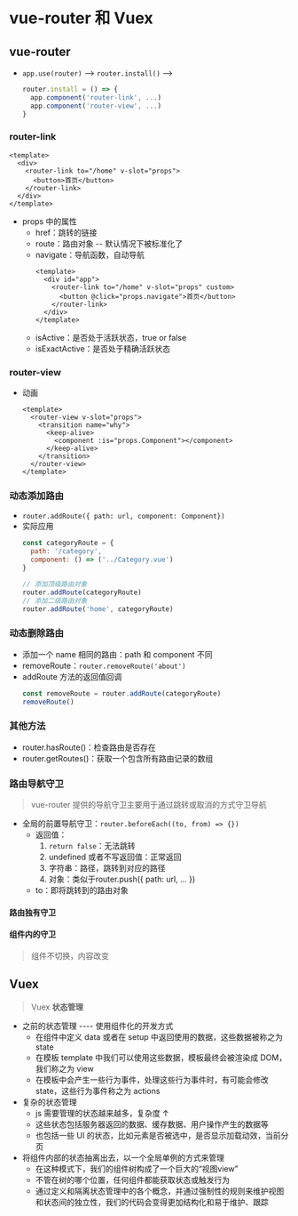 <!--
 * @Author: East
 * @Date: 2021-11-15 14:52:15
 * @LastEditTime: 2021-11-15 19:46:56
 * @LastEditors: Please set LastEditors
 * @Description: vue-router 和 Vuex
 * @FilePath: \forGreaterGood\vue3\23-VueRouter和Vuex.md
-->
# vue-router 和 Vuex

## vue-router
+ `app.use(router)` --> `router.install()` -->
  ```js
  router.install = () => {
    app.component('router-link', ...)
    app.component('router-view', ...)
  }
  ```
### router-link
```vue
<template>
  <div>
    <router-link to="/home" v-slot="props">
      <button>首页</button>
    </router-link>
  </div>
</template>
```
+ props 中的属性
  - href：跳转的链接
  - route：路由对象 -- 默认情况下被标准化了
  - navigate：导航函数，自动导航
    ```vue
    <template>
      <div id="app">
        <router-link to="/home" v-slot="props" custom>
          <button @click="props.navigate">首页</button>
        </router-link>
      </div>
    </template>
    ```
  - isActive：是否处于活跃状态，true or false
  - isExactActive：是否处于精确活跃状态

### router-view
+ 动画
  ```vue
  <template>
    <router-view v-slot="props">
      <transition name="why">
        <keep-alive>
          <component :is="props.Component"></component>
        </keep-alive>
      </transition>
    </router-view>
  </template>
  ```

### 动态添加路由
+ `router.addRoute({ path: url, component: Component})`
+ 实际应用
  ```js
  const categoryRoute = {
    path: '/category',
    component: () => ('../Category.vue')
  }

  // 添加顶级路由对象
  router.addRoute(categoryRoute)
  // 添加二级路由对象
  router.addRoute('home', categoryRoute)
  ```

### 动态删除路由
+ 添加一个 name 相同的路由：path 和 component 不同
+ removeRoute：`router.removeRoute('about')`
+ addRoute 方法的返回值回调
  ```js
  const removeRoute = router.addRoute(categoryRoute)
  removeRoute()
  ```

### 其他方法
+ router.hasRoute()：检查路由是否存在
+ router.getRoutes()：获取一个包含所有路由记录的数组

### 路由导航守卫
> vue-router 提供的导航守卫主要用于通过跳转或取消的方式守卫导航
+ 全局的前置导航守卫：`router.beforeEach((to, from) => {})`
  - 返回值：
    1. `return false`：无法跳转
    2. undefined 或者不写返回值：正常返回
    3. 字符串：路径，跳转到对应的路径
    4. 对象：类似于router.push({ path: url, ... })
  - to：即将跳转到的路由对象
#### 路由独有守卫
#### 组件内的守卫
> 组件不切换，内容改变

## Vuex
> Vuex **状态管理**
+ 之前的状态管理 ---- 使用组件化的开发方式
  - 在组件中定义 data 或者在 setup 中返回使用的数据，这些数据被称之为 state
  - 在模板 template 中我们可以使用这些数据，模板最终会被渲染成 DOM，我们称之为 view
  - 在模板中会产生一些行为事件，处理这些行为事件时，有可能会修改 state，这些行为事件称之为 actions
+ 复杂的状态管理
  + js 需要管理的状态越来越多，复杂度 ↑
  + 这些状态包括服务器返回的数据、缓存数据、用户操作产生的数据等
  + 也包括一些 UI 的状态，比如元素是否被选中，是否显示加载动效，当前分页
+ 将组件内部的状态抽离出去，以一个全局单例的方式来管理
  - 在这种模式下，我们的组件树构成了一个巨大的“视图view”
  - 不管在树的哪个位置，任何组件都能获取状态或触发行为
  - 通过定义和隔离状态管理中的各个概念，并通过强制性的规则来维护视图和状态间的独立性，我们的代码会变得更加结构化和易于维护、跟踪

